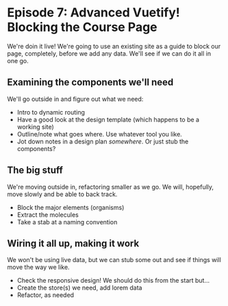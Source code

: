 # Episode 7: Advanced Vuetify! Blocking the Course Page
We're doin it live! We're going to use an existing site as a guide to block our page, completely, before we add any data. We'll see if we can do it all in one go.

## Examining the components we'll need
We'll go outside in and figure out what we need:

 - Intro to dynamic routing
 - Have a good look at the design template (which happens to be a working site)
 - Outline/note what goes where. Use whatever tool you like.
 - Jot down notes in a design plan _somewhere_. Or just stub the components?

## The big stuff
We're moving outside in, refactoring smaller as we go. We will, hopefully, move slowly and be able to back track.
 
 - Block the major elements (organisms)
 - Extract the molecules
 - Take a stab at a naming convention

## Wiring it all up, making it work
We won't be using live data, but we can stub some out and see if things will move the way we like.

 - Check the responsive design! We should do this from the start but...
 - Create the store(s) we need, add lorem data
 - Refactor, as needed



